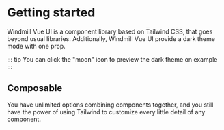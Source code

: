 <script setup>
import ComposableVue from '../examples/ComposableVue.vue';
import IntroductionVue from '../examples/IntroductionVue.vue';
</script>

# Getting started

Windmill Vue UI is a component library based on Tailwind CSS, that goes beyond usual libraries. Additionally, Windmill Vue UI provide a dark theme mode with one prop.

::: tip
You can click the "moon" icon to preview the dark theme on example
:::

<IntroductionVue />

## Composable

You have unlimited options combining components together, and you still have the power of using Tailwind to customize every little detail of any component.

<ComposableVue />
